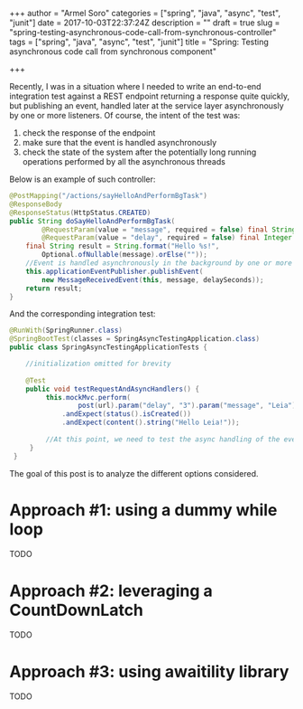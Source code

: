 +++
author = "Armel Soro"
categories = ["spring", "java", "async", "test", "junit"]
date = 2017-10-03T22:37:24Z
description = ""
draft = true
slug = "spring-testing-asynchronous-code-call-from-synchronous-controller"
tags = ["spring", "java", "async", "test", "junit"]
title = "Spring: Testing asynchronous code call from synchronous component"

+++


Recently, I was in a situation where I needed to write an end-to-end integration test against a REST endpoint returning a response quite quickly, but publishing an event, handled later at the service layer asynchronously by one or more listeners.
Of course, the intent of the test was:
1. check the response of the endpoint
1. make sure that the event is handled asynchronously
1. check the state of the system after the potentially long running operations performed by all the asynchronous threads

Below is an example of such controller:
```java
@PostMapping("/actions/sayHelloAndPerformBgTask")
@ResponseBody
@ResponseStatus(HttpStatus.CREATED)
public String doSayHelloAndPerformBgTask(
        @RequestParam(value = "message", required = false) final String message,
        @RequestParam(value = "delay", required = false) final Integer delaySeconds) {
    final String result = String.format("Hello %s!", 
        Optional.ofNullable(message).orElse(""));
    //Event is handled asynchronously in the background by one or more services
    this.applicationEventPublisher.publishEvent(
        new MessageReceivedEvent(this, message, delaySeconds));
    return result;
}
```

And the corresponding integration test:

```java
@RunWith(SpringRunner.class)
@SpringBootTest(classes = SpringAsyncTestingApplication.class)
public class SpringAsyncTestingApplicationTests {

    //initialization omitted for brevity
    
    @Test
    public void testRequestAndAsyncHandlers() {
         this.mockMvc.perform(
                 post(url).param("delay", "3").param("message", "Leia"))
             .andExpect(status().isCreated())
             .andExpect(content().string("Hello Leia!"));
     
         //At this point, we need to test the async handling of the event
     }
 }
```

The goal of this post is to analyze the different options considered.

# Approach #1: using a dummy while loop
TODO

# Approach #2: leveraging a CountDownLatch
TODO

# Approach #3: using awaitility library
TODO

